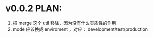 # v0.0.2 PLAN:
1. 把 merge 这个 util 移除，因为没有什么实质性的作用
2. mode 应该换成 enviroment ，对应： development/test/production
